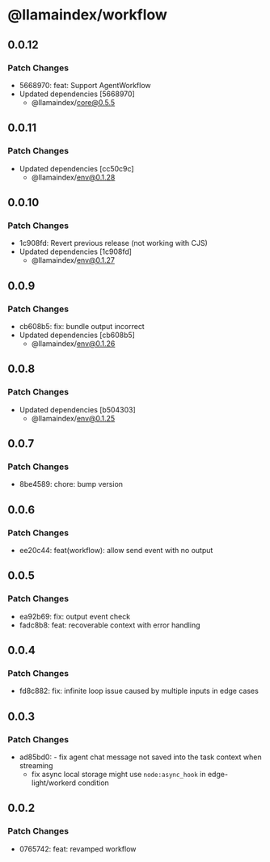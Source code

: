 # @llamaindex/workflow

## 0.0.12

### Patch Changes

- 5668970: feat: Support AgentWorkflow
- Updated dependencies [5668970]
  - @llamaindex/core@0.5.5

## 0.0.11

### Patch Changes

- Updated dependencies [cc50c9c]
  - @llamaindex/env@0.1.28

## 0.0.10

### Patch Changes

- 1c908fd: Revert previous release (not working with CJS)
- Updated dependencies [1c908fd]
  - @llamaindex/env@0.1.27

## 0.0.9

### Patch Changes

- cb608b5: fix: bundle output incorrect
- Updated dependencies [cb608b5]
  - @llamaindex/env@0.1.26

## 0.0.8

### Patch Changes

- Updated dependencies [b504303]
  - @llamaindex/env@0.1.25

## 0.0.7

### Patch Changes

- 8be4589: chore: bump version

## 0.0.6

### Patch Changes

- ee20c44: feat(workflow): allow send event with no output

## 0.0.5

### Patch Changes

- ea92b69: fix: output event check
- fadc8b8: feat: recoverable context with error handling

## 0.0.4

### Patch Changes

- fd8c882: fix: infinite loop issue caused by multiple inputs in edge cases

## 0.0.3

### Patch Changes

- ad85bd0: - fix agent chat message not saved into the task context when streaming
  - fix async local storage might use `node:async_hook` in edge-light/workerd condition

## 0.0.2

### Patch Changes

- 0765742: feat: revamped workflow
